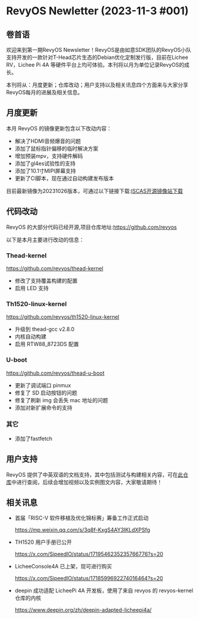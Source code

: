 # RevyOS Newletter (2023-11-3 #001)

## 卷首语

欢迎来到第一期RevyOS Newsletter！RevyOS是由如意SDK团队的RevyOS小队支持开发的一款针对T-Head芯片生态的Debian优化定制发行版，目前在Lichee RV，Lichee Pi 4A 等硬件平台上均可体验。本刊将以月为单位记录RevyOS的成长。

本刊将从：月度更新；仓库改动；用户支持以及相关讯息四个方面来与大家分享RevyOS每月的进展及相关信息。

## 月度更新

本月 RevyOS 的镜像更新包含以下改动内容：

- 解决了HDMI音频爆音的问题
- 添加了鼠标指针偏移的临时解决方案
- 增加预装mpv，支持硬件解码
- 添加了gl4es试验性的支持
- 添加了10.1寸MIPI屏幕支持
- 更新了CI脚本，现在通过自动构建发布版本

目前最新镜像为20231026版本，可通过以下链接下载:[ISCAS开源镜像站下载](https://mirror.iscas.ac.cn/revyos/extra/images/lpi4a/20231026/)

## 代码改动

RevyOS 的大部分代码已经开源,项目仓库地址:https://github.com/revyos

以下是本月主要进行改动的信息：

### Thead-kernel

https://github.com/revyos/thead-kernel

- 修改了支持覆盖构建的配置
- 启用 LED 支持

### Th1520-linux-kernel

https://github.com/revyos/th1520-linux-kernel

- 升级到 thead-gcc v2.8.0
- 内核自动构建
- 启用 RTW88_8723DS 配置

### U-boot

https://github.com/revyos/thead-u-boot

- 更新了调试端口 pinmux
- 修复了 SD 启动按钮的问题
- 修复了刷新 img 会丢失 mac 地址的问题
- 添加对新扩展命令的支持

### 其它

- 添加了fastfetch

## 用户支持

RevyOS 提供了中英双语的文档支持，其中包括测试与构建相关内容，可在[此仓库](https://github.com/revyos/revyos)中进行查阅，后续会增加视频以及实例图文内容，大家敬请期待！

## 相关讯息

- 首届「RISC-V 软件移植及优化锦标赛」筹备工作正式启动

  https://mp.weixin.qq.com/s/3q8f-KxgS4AY3IKLdXPSfg

- TH1520 用户手册已公开

  https://x.com/SipeedIO/status/1719546235235766776?s=20

- LicheeConsole4A 已上架，现可进行购买

  https://x.com/SipeedIO/status/1718599692274016464?s=20

- deepin 成功适配 LicheePi 4A 开发板，使用了来自 revyos 的 revyos-kernel 仓库的内核

  https://www.deepin.org/zh/deepin-adapted-licheepi4a/
